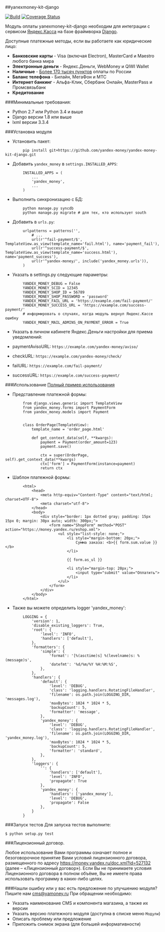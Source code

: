 ##yanexmoney-kit-django

[![Build](https://api.travis-ci.org/whyflyru/yandex-money-kit-django.svg?branch=master)](https://travis-ci.org/whyflyru/yandex-money-kit-django?branch=master) [![Coverage Status](https://coveralls.io/repos/github/whyflyru/yandex-money-kit-django/badge.svg?branch=master)](https://coveralls.io/github/whyflyru/yandex-money-kit-django?branch=master)

Модуль оплаты yanexmoney-kit-django необходим для интеграции с сервисом [Яндекс.Касса](http://kassa.yandex.ru/) на базе фраймворка [Django](https://www.djangoproject.com).

 Доступные платежные методы, если вы работаете как юридические лицо:
* **Банковские карты** -  Visa (включая Electron), MasterCard и Maestro любого банка мира
* **Электронные деньги** - Яндекс.Деньги, WebMoney и QIWI Wallet
* **Наличные** - [Более 170 тысяч пунктов](https://money.yandex.ru/pay/doc.xml?id=526209) оплаты по России
* **Баланс телефона** - Билайн, МегаФон и МТС
* **Интернет банкинг** - Альфа-Клик, Сбербанк Онлайн, MasterPass и Промсвязьбанк
* **Кредитование**

###Минимальные требования:
* Python 2.7 или Python 3.4 и выше
* Django версии 1.8 или выше
* lxml версии 3.3.4

###Установка модуля
* Установить пакет:
```
        pip install git+https://github.com/yandex-money/yandex-money-kit-django.git
```
* Добавить ``yandex_money`` в ``settings.INSTALLED_APPS``:
```
        INSTALLED_APPS = (
            ...
            'yandex_money',
            ...
        )
```
* Выполнить синхронизацию с БД:
```
        python manage.py syncdb
        python manage.py migrate # для тех, кто использует south
```
* Добавить в ``urls.py``:
```
        urlpatterns = patterns('',
            # ...
            url(r'^fail-payment/$', TemplateView.as_view(template_name='fail.html'), name='payment_fail'),
            url(r'^success-payment/$', TemplateView.as_view(template_name='success.html'), name='payment_success'),
            url(r'^yandex-money/', include('yandex_money.urls')),
        )
```
* Указать в settings.py следующие параметры:
```
        YANDEX_MONEY_DEBUG = False
        YANDEX_MONEY_SCID = 12345
        YANDEX_MONEY_SHOP_ID = 56789
        YANDEX_MONEY_SHOP_PASSWORD = 'password'
        YANDEX_MONEY_FAIL_URL = 'https://example.com/fail-payment/'
        YANDEX_MONEY_SUCCESS_URL = 'https://example.com/success-payment/'
        # информировать о случаях, когда модуль вернул Яндекс.Кассе ошибку
        YANDEX_MONEY_MAIL_ADMINS_ON_PAYMENT_ERROR = True
```
* Указать в личном кабинете Яндекс.Деньги настройки для приема уведомлений:

* paymentAvisoURL: `https://example.com/yandex-money/aviso/`
* checkURL: `https://example.com/yandex-money/check/`
* failURL: `https://example.com/fail-payment/`
* successURL: `https://example.com/success-payment/`


###Использование
[Полный пример использования](<https://github.com/DrMartiner/django-yandex-money/tree/develop/example>)

* Представление платежной формы:
```
        from django.views.generic import TemplateView
        from yandex_money.forms import PaymentForm
        from yandex_money.models import Payment


        class OrderPage(TemplateView):
            template_name = 'order_page.html'

            def get_context_data(self, **kwargs):
                payment = Payment(order_amount=123)
                payment.save()

                ctx = super(OrderPage, self).get_context_data(**kwargs)
                ctx['form'] = PaymentForm(instance=payment)
                return ctx
```
* Шаблон платежной формы:
```
        <html>
            <head>
                <meta http-equiv="Content-Type" content="text/html; charset=UTF-8">
                <meta charset="utf-8">
            </head>
            <body>
                <div style="border: 1px dotted gray; padding: 15px 15px 0; margin: 30px auto; width: 300px;">
                    <form name="ShopForm" method="POST" action="https://money.yandex.ru/eshop.xml">
                        <ul style="list-style: none;">
                            <li style="margin-bottom: 20px;">
                                Сумма заказа: <b>{{ form.sum.value }}</b>
                            </li>

                            {{ form.as_ul }}

                            <li style="margin-top: 20px;">
                                <input type="submit" value="Оплатить">
                            </li>
                        </ul>
                    </form>
                </div>
            </body>
        </html>
```
* Также вы можете определить logger 'yandex_money':
```
        LOGGING = {
            'version': 1,
            'disable_existing_loggers': True,
            'root': {
                'level': 'INFO',
                'handlers': ['default'],
            },
            'formatters': {
                'simple': {
                    'format': '[%(asctime)s] %(levelname)s: %(message)s',
                    'datefmt': '%d/%m/%Y %H:%M:%S',
                },
            },
            'handlers': {
                'default': {
                    'level': 'DEBUG',
                    'class': 'logging.handlers.RotatingFileHandler',
                    'filename': os.path.join(LOGGING_DIR, 'messages.log'),
                    'maxBytes': 1024 * 1024 * 5,
                    'backupCount': 5,
                    'formatter': 'message',
                },
                'yandex_money': {
                    'level': 'DEBUG',
                    'class': 'logging.handlers.RotatingFileHandler',
                    'filename': os.path.join(LOGGING_DIR, 'yandex_money.log'),
                    'maxBytes': 1024 * 1024 * 5,
                    'backupCount': 5,
                    'formatter': 'standard',
                },
            },
            'loggers': {
                '': {
                    'handlers': ['default'],
                    'level': 'INFO',
                    'propagate': True
                },
                'yandex_money': {
                    'handlers': ['yandex_money'],
                    'level': 'DEBUG',
                    'propagate': False
                },
            }
        }
```

###Запуск тестов
Для запуска тестов выполните:
```
$ python setup.py test
```

###Лицензионный договор.

Любое использование Вами программы означает полное и безоговорочное принятие Вами условий лицензионного договора, размещенного по адресу https://money.yandex.ru/doc.xml?id=527132 (далее – «Лицензионный договор»). 
Если Вы не принимаете условия Лицензионного договора в полном объёме, Вы не имеете права использовать программу в каких-либо целях.

###Нашли ошибку или у вас есть предложение по улучшению модуля?
Пишите нам cms@yamoney.ru
При обращении необходимо:
* Указать наименование CMS и компонента магазина, а также их версии
* Указать версию платежного модуля (доступна в списке меню `Модули`)
* Описать проблему или предложение
* Приложить снимок экрана (для большей информативности)
